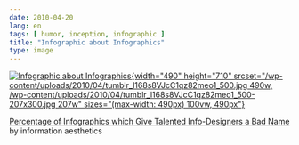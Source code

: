 ```yaml
---
date: 2010-04-20
lang: en
tags: [ humor, inception, infographic ]
title: "Infographic about Infographics"
type: image
---
```


[![Infographic about
Infographics](/wp-content/uploads/2010/04/tumblr_l168s8VJcC1qz82meo1_500.jpg){width="490"
height="710"
srcset="/wp-content/uploads/2010/04/tumblr_l168s8VJcC1qz82meo1_500.jpg 490w, /wp-content/uploads/2010/04/tumblr_l168s8VJcC1qz82meo1_500-207x300.jpg 207w"
sizes="(max-width: 490px) 100vw, 490px"}](/wp-content/uploads/2010/04/tumblr_l168s8VJcC1qz82meo1_500.jpg)

[Percentage of Infographics which Give Talented Info-Designers a Bad
Name](http://infosthetics.com/archives/2010/04/percentage_of_infographics_which_give_talented_info-designers_a_bad_name.html#extended)
by information aesthetics

